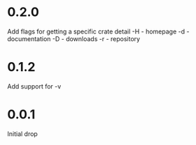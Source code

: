 # 0.2.0

Add flags for getting a specific crate detail
-H - homepage
-d - documentation
-D - downloads
-r - repository

# 0.1.2

Add support for -v

# 0.0.1

Initial drop
